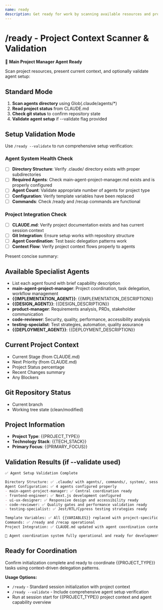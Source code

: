 ```yaml
---
name: ready
description: Get ready for work by scanning available resources and project context with optional setup verification
---
```


# /ready - Project Context Scanner & Validation

🤖 **Main Project Manager Agent Ready**

Scan project resources, present current context, and optionally validate agent setup:

## Standard Mode
1. **Scan agents directory** using Glob(.claude/agents/*)
2. **Read project status** from CLAUDE.md  
3. **Check git status** to confirm repository state
4. **Validate agent setup** if --validate flag provided

## Setup Validation Mode
Use `/ready --validate` to run comprehensive setup verification:

### Agent System Health Check
- [ ] **Directory Structure**: Verify .claude/ directory exists with proper subdirectories
- [ ] **Required Agents**: Check main-agent-project-manager.md exists and is properly configured  
- [ ] **Agent Count**: Validate appropriate number of agents for project type
- [ ] **Configuration**: Verify template variables have been replaced
- [ ] **Commands**: Check /ready and /recap commands are functional

### Project Integration Check  
- [ ] **CLAUDE.md**: Verify project documentation exists and has current session context
- [ ] **Git Integration**: Ensure setup works with repository structure
- [ ] **Agent Coordination**: Test basic delegation patterns work
- [ ] **Context Flow**: Verify project context flows properly to agents

Present concise summary:

## Available Specialist Agents
- List each agent found with brief capability description
- **main-agent-project-manager**: Project coordination, task delegation, workflow management
- **{{IMPLEMENTATION_AGENT}}**: {{IMPLEMENTATION_DESCRIPTION}}
- **{{DESIGN_AGENT}}**: {{DESIGN_DESCRIPTION}}
- **product-manager**: Requirements analysis, PRDs, stakeholder communication
- **code-reviewer**: Security, quality, performance, accessibility analysis
- **testing-specialist**: Test strategies, automation, quality assurance
- **{{DEPLOYMENT_AGENT}}**: {{DEPLOYMENT_DESCRIPTION}}

## Current Project Context
- Current Stage (from CLAUDE.md)
- Next Priority (from CLAUDE.md)
- Project Status percentage
- Recent Changes summary
- Any Blockers

## Git Repository Status
- Current branch
- Working tree state (clean/modified)

## Project Information
- **Project Type**: {{PROJECT_TYPE}}
- **Technology Stack**: {{TECH_STACK}}
- **Primary Focus**: {{PRIMARY_FOCUS}}

## Validation Results (if --validate used)
```markdown
✅ Agent Setup Validation Complete

Directory Structure: ✅ .claude/ with agents/, commands/, system/, sessions/
Agent Configuration: ✅ 4 agents configured properly
- main-agent-project-manager: ✅ Central coordination ready  
- frontend-engineer: ✅ Next.js development configured
- ui-ux-designer: ✅ Responsive design and accessibility ready
- code-reviewer: ✅ Quality gates and performance validation ready
- testing-specialist: ✅ Jest/RTL/Cypress testing strategies ready

Template Variables: ✅ All {{VARIABLES}} replaced with project-specific values
Commands: ✅ /ready and /recap operational
Project Integration: ✅ CLAUDE.md updated with agent coordination context

🚀 Agent coordination system fully operational and ready for development tasks
```

## Ready for Coordination
Confirm initialization complete and ready to coordinate {{PROJECT_TYPE}} tasks using context-driven delegation patterns.

**Usage Options:**
- `/ready` - Standard session initialization with project context
- `/ready --validate` - Include comprehensive agent setup verification
- Run at session start for {{PROJECT_TYPE}} project context and agent capability overview